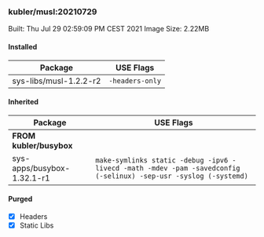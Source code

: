 ### kubler/musl:20210729

Built: Thu Jul 29 02:59:09 PM CEST 2021
Image Size: 2.22MB

#### Installed
Package | USE Flags
--------|----------
sys-libs/musl-1.2.2-r2 | `-headers-only`
#### Inherited
Package | USE Flags
--------|----------
**FROM kubler/busybox** |
sys-apps/busybox-1.32.1-r1 | `make-symlinks static -debug -ipv6 -livecd -math -mdev -pam -savedconfig (-selinux) -sep-usr -syslog (-systemd)`

#### Purged
- [x] Headers
- [x] Static Libs

